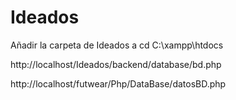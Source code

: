 # Ideados

Añadir la carpeta de Ideados a cd C:\xampp\htdocs

http://localhost/Ideados/backend/database/bd.php

http://localhost/futwear/Php/DataBase/datosBD.php